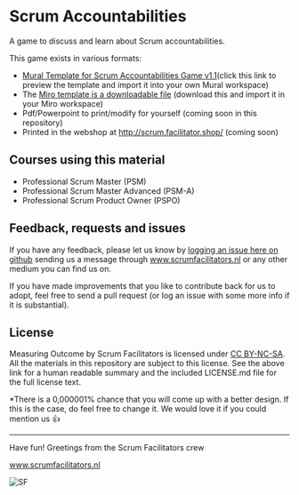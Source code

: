 # Scrum Accountabilities
A game to discuss and learn about Scrum accountabilities.

This game exists in various formats: 

- [Mural Template for Scrum Accountabilities Game v1.1](https://app.mural.co/template/0964b844-eac2-4807-9c32-ee4b0a17c364/e1063707-8b6d-4a93-9bca-ef6259243c75)(click this link to preview the template and import it into your own Mural workspace)
- The [Miro template is a downloadable file](https://github.com/ScrumFacilitators/Scrum-Accountabilities/blob/main/MIRO%20-%20Scrum%20Accountabilities%20Template.rtb) (download this and import it in your Miro workspace)
- Pdf/Powerpoint to print/modify for yourself (coming soon in this repository)
- Printed in the webshop at http://scrum.facilitator.shop/ (coming soon)

## Courses using this material

- Professional Scrum Master (PSM)
- Professional Scrum Master Advanced (PSM-A)
- Professional Scrum Product Owner (PSPO)

## Feedback, requests and issues
If you have any feedback, please let us know by [logging an issue here on github](https://github.com/ScrumFacilitators/Scrum-Accountabilities/issues) sending us a message through www.scrumfacilitators.nl or any other medium you can find us on. 

If you have made improvements that you like to contribute back for us to adopt, feel free to send a pull request (or log an issue with some more info if it is substantial).

## License

Measuring Outcome by Scrum Facilitators is licensed under [CC BY-NC-SA](https://creativecommons.org/licenses/by-nc-sa/4.0/). All the materials in this repository are subject to this license. See the above link for a human readable summary and the included LICENSE.md file for the full license text.

*There is a 0,000001% chance that you will come up with a better design. If this is the case, do feel free to change it. We would love it if you could mention us 👍 

***

Have fun!
Greetings from the Scrum Facilitators crew

www.scrumfacilitators.nl

![SF](https://www.scrumfacilitators.nl/wp-content/uploads/2020/04/cropped-SCRUMFACILITATOR_Mesa-de-trabajo-1-150x150-1-1.png)
